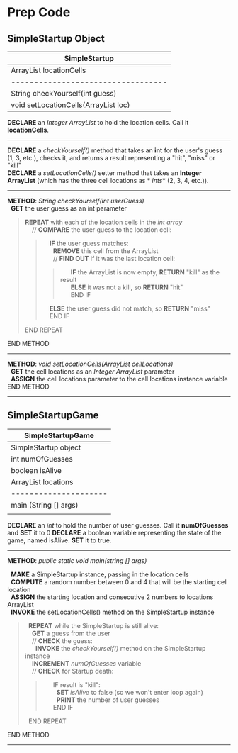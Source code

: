# Prep Code

## SimpleStartup Object

| SimpleStartup                                 |
|-----------------------------------------------|
| ArrayList<Integer> locationCells              |
| ----------------------------------            |
| String checkYourself(int guess)               |
| void setLocationCells(ArrayList<Integer> loc) |

**DECLARE** an *Integer ArrayList* to hold the location cells. Call it **locationCells**.

---

**DECLARE** a *checkYourself()* method that takes an **int** for the user's guess (1, 3, etc.), checks it, and returns a
result representing a "hit", "miss" or "kill"  
**DECLARE** a *setLocationCells()* setter method that takes an **Integer ArrayList** (which has the three cell locations
as *
*ints** (2, 3, 4, etc.)).

---

**METHOD**: *String checkYourself(int userGuess)*  
&nbsp; **GET** the user guess as an int parameter

> **REPEAT** with each of the location cells in the *int array*  
> &nbsp; &nbsp; // **COMPARE** the user guess to the location cell:
> > &nbsp; &nbsp; **IF** the user guess matches:  
> > &nbsp; &nbsp; &nbsp; **REMOVE** this cell from the ArrayList  
> > &nbsp; &nbsp; &nbsp; // **FIND OUT** if it was the last location cell:
> > > &nbsp; &nbsp; &nbsp; **IF** the ArrayList is now empty, **RETURN** "kill" as the result  
> > > &nbsp; &nbsp; &nbsp; **ELSE** it was not a kill, so **RETURN** "hit"  
> > > &nbsp; &nbsp; &nbsp; END IF
> >
> > &nbsp; &nbsp; **ELSE** the user guess did not match, so **RETURN** "miss"  
> > &nbsp; &nbsp; END IF
>
> END REPEAT

END METHOD

---

**METHOD**: *void setLocationCells(ArrayList<Integer> cellLocations)*  
&nbsp; **GET** the cell locations as an *Integer ArrayList* parameter  
&nbsp; **ASSIGN** the cell locations parameter to the cell locations instance variable  
END METHOD

---

## SimpleStartupGame

| SimpleStartupGame            |
|------------------------------|
| SimpleStartup object         |
| int numOfGuesses             |
| boolean isAlive              |
| ArrayList<Integer> locations |
| ---------------------        |
| main (String [] args)        |
|                              |

**DECLARE** an *int* to hold the number of user guesses. Call it **numOfGuesses** and **SET** it to 0
**DECLARE** a boolean variable representing the state of the game, named isAlive. **SET** it to true.

---

**METHOD**: *public static void main(string [] args)*

&nbsp; **MAKE** a SimpleStartup instance, passing in the location cells  
&nbsp; **COMPUTE** a random number between 0 and 4 that will be the starting cell location    
&nbsp; **ASSIGN** the starting location and consecutive 2 numbers to locations ArrayList  
&nbsp; **INVOKE** the setLocationCells() method on the SimpleStartup instance
> &nbsp; **REPEAT** while the SimpleStartup is still alive:  
> &nbsp; &nbsp; **GET** a guess from the user  
> &nbsp; &nbsp; // **CHECK** the guess:  
> &nbsp; &nbsp; &nbsp; **INVOKE** the *checkYourself()* method on the SimpleStartup instance    
> &nbsp; &nbsp; **INCREMENT** *numOfGuesses* variable  
> &nbsp; &nbsp; // **CHECK** for Startup death:
>> &nbsp; &nbsp; &nbsp; IF result is "kill":  
> > &nbsp; &nbsp; &nbsp; &nbsp; **SET** *isAlive* to false (so we won't enter loop again)  
> > &nbsp; &nbsp; &nbsp; &nbsp; **PRINT** the number of user guesses  
> > &nbsp; &nbsp; &nbsp; END IF
>
> &nbsp; END REPEAT

END METHOD

---

